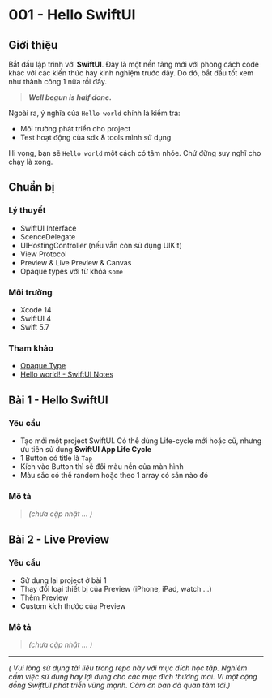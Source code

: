 # 001 - Hello SwiftUI

## Giới thiệu

Bắt đầu lập trình với **SwiftUI**. Đây là một nền tảng mới với phong cách code khác với các kiến thức hay kinh nghiệm trước đây. Do đó, bắt đầu tốt xem như thành công 1 nữa rồi đấy.

> ***Well begun is half done.***

Ngoài ra, ý nghĩa của `Hello world` chính là kiểm tra:

* Môi trường phát triển cho project
* Test hoạt động của sdk & tools mình sử dụng

Hi vọng, bạn sẽ `Hello world` một cách có tâm nhóe. Chứ đừng suy nghĩ cho chạy là xong.

## Chuẩn bị

### Lý thuyết

* SwiftUI Interface
* ScenceDelegate
* UIHostingController (nếu vẫn còn sử dụng UIKit)
* View Protocol
* Preview & Live Preview & Canvas
* Opaque types với từ khóa `some`

### Môi trường

* Xcode 14
* SwiftUI 4
* Swift 5.7

### Tham khảo

* [Opaque Type](https://fxstudio.dev/opaque-type-trong-10-phut-swift/)
* [Hello world! - SwiftUI Notes](https://fxstudio.dev/hello-world-swiftui-notes-1/)



## Bài 1 - Hello SwiftUI

### Yêu cầu

* Tạo mới một project SwiftUI. Có thể dùng Life-cycle mới hoặc cũ, nhưng ưu tiên sử dụng **SwiftUI App Life Cycle**
* 1 Button có title là `Tap`
* Kích vào Button thì sẽ đổi màu nền của màn hình
* Màu sắc có thể random hoặc theo 1 array có sẵn nào đó

### Mô tả

> *(chưa cập nhật ... )*

## Bài 2 - Live Preview

### Yêu cầu

* Sử dụng lại project ở bài 1
* Thay đổi loại thiết bị của Preview (iPhone, iPad, watch ...)
* Thêm Preview
* Custom kích thước của Preview

### Mô tả

> *(chưa cập nhật ... )*

---

*( Vui lòng sử dụng tài liệu trong repo này với mục đích học tập. Nghiêm cấm việc sử dụng hay lợi dụng cho các mục đích thương mai. Vì một cộng đồng SwiftUI phát triễn vững mạnh. Cảm ơn bạn đã quan tâm tới.)*